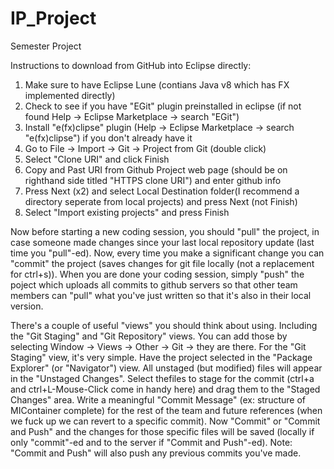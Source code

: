 # IP_Project
Semester Project

Instructions to download from GitHub into Eclipse directly:
1. Make sure to have Eclipse Lune (contians Java v8 which has FX implemented directly)
2. Check to see if you have "EGit" plugin preinstalled in eclipse (if not found Help -> Eclipse Marketplace -> search "EGit")
3. Install "e(fx)clipse" plugin (Help -> Eclipse Marketplace -> search "e(fx)clipse") if you don't already have it
4. Go to File -> Import -> Git -> Project from Git (double click)
5. Select "Clone URI" and click Finish
6. Copy and Past URI from Github Project web page (should be on righthand side titled "HTTPS clone URI") and enter github info
7. Press Next (x2) and select Local Destination folder(I recommend a directory seperate from local projects) and press Next (not Finish)
8. Select "Import existing projects" and press Finish


Now before starting a new coding session, you should "pull" the project, in case someone made changes since your last local repository
update (last time you "pull"-ed). Now, every time you make a significant change you can "commit" the project (saves changes for git file locally
(not a replacement for ctrl+s)). When you are done your coding session, simply "push" the poject which uploads all commits to
github servers so that other team members can "pull" what you've just written so that it's also in their local version.

There's a couple of useful "views" you should think about using. Including the "Git Staging" and "Git Repository" views. You can add those by selecting Window -> Views -> Other -> Git -> they are there.
For the "Git Staging" view, it's very simple. Have the project selected in the "Package Explorer" (or "Navigator") view. 
All unstaged (but modified) files will appear in the "Unstaged Changes". Select thefiles to stage for the commit 
(ctrl+a and ctrl+L-Mouse-Click come in handy here) and drag them to the "Staged Changes" area. Write a meaningful
"Commit Message" (ex: structure of MIContainer complete) for the rest of the team and future references 
(when we fuck up we can revert to a specific commit). Now "Commit" or "Commit and Push" and the changes for those
specific files will be saved (locally if only "commit"-ed and  to the server if "Commit and Push"-ed).
Note: "Commit and Push" will also push any previous commits you've made.
